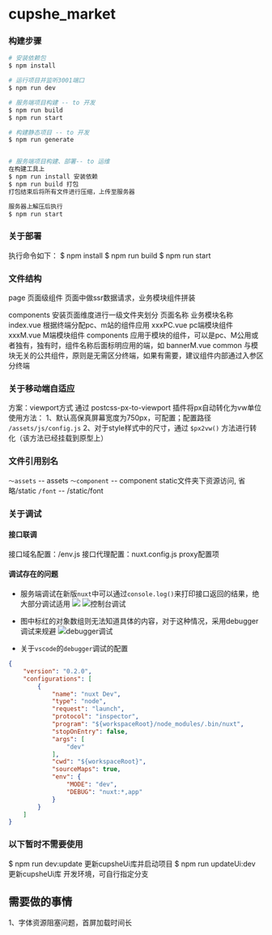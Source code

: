 # cupshe_market

### 构建步骤

```bash
# 安装依赖包
$ npm install

# 运行项目并监听3001端口
$ npm run dev

# 服务端项目构建 -- to 开发
$ npm run build
$ npm run start

# 构建静态项目 -- to 开发
$ npm run generate


# 服务端项目构建、部署-- to 运维
在构建工具上
$ npm run install 安装依赖
$ npm run build 打包
打包结束后将所有文件进行压缩，上传至服务器

服务器上解压后执行
$ npm run start
```
### 关于部署
执行命令如下：
$ npm install
$ npm run build
$ npm run start

### 文件结构
page 页面级组件
    页面中做ssr数据请求，业务模块组件拼装

components 安装页面维度进行一级文件夹划分
    页面名称
        业务模块名称
            index.vue  根据终端分配pc、m站的组件应用
            xxxPC.vue  pc端模块组件
            xxxM.vue   M端模块组件
            components  应用于模块的组件，可以是pc、M公用或者独有，独有时，组件名称后面标明应用的端，如 bannerM.vue
    common 与模块无关的公共组件，原则是无需区分终端，如果有需要，建议组件内部通过入参区分终端


### 关于移动端自适应
方案：viewport方式 通过 postcss-px-to-viewport 插件将px自动转化为vw单位
使用方法：
1、默认高保真屏幕宽度为750px，可配置；配置路径 `/assets/js/config.js`
2、对于style样式中的尺寸，通过 `$px2vw()` 方法进行转化（该方法已经挂载到原型上）

### 文件引用别名
`～assets` -- assets
`～component` -- component
static文件夹下资源访问, 省略/static
`/font` -- /static/font

### 关于调试
#### 接口联调
接口域名配置：/env.js
接口代理配置：nuxt.config.js  proxy配置项

#### 调试存在的问题
- 服务端调试在新版`nuxt`中可以通过`console.log()`来打印接口返回的结果，绝大部分调试适用
![](http://yun.china2018.vip/iShot2020-08-02%E4%B8%8B%E5%8D%8804.33.42.png)
![控制台调试](http://yun.china2018.vip/iShot2020-08-02%E4%B8%8B%E5%8D%8804.26.58.png)

- 图中标红的对象数组则无法知道具体的内容，对于这种情况，采用debugger调试来规避
![debugger调试](http://yun.china2018.vip/iShot2020-08-02%E4%B8%8B%E5%8D%8804.40.24.png)

- 关于`vscode`的`debugger`调试的配置
```json
{
    "version": "0.2.0",
    "configurations": [
        {
            "name": "nuxt Dev",
            "type": "node",
            "request": "launch",
            "protocol": "inspector",
            "program": "${workspaceRoot}/node_modules/.bin/nuxt",
            "stopOnEntry": false,
            "args": [
                "dev"
            ],
            "cwd": "${workspaceRoot}",
            "sourceMaps": true,
            "env": {
                "MODE": "dev",
                "DEBUG": "nuxt:*,app"
            }
        }
    ]
}
```


### 以下暂时不需要使用
$ npm run dev:update   更新cupsheUi库并启动项目
$ npm run updateUi:dev 更新cupsheUi库 开发环境，可自行指定分支


## 需要做的事情
1、字体资源阻塞问题，首屏加载时间长